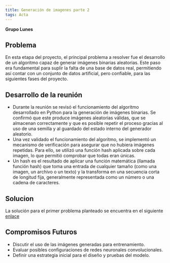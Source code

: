 ```yaml
---
title: Generación de imagenes parte 2
tags: Acta
---
```

**Grupo Lunes**

## Problema
En esta etapa del proyecto, el principal problema a resolver fue el desarrollo de un algoritmo capaz de generar imágenes binarias aleatorias. Este paso era fundamental para suplir la falta de una base de datos real, permitiendo así contar con un conjunto de datos artificial, pero confiable, para las siguientes fases del proyecto.
## Desarrollo de la reunión
- Durante la reunión se revisó el funcionamiento del algoritmo desarrollado en Python para la generación de imágenes binarias. Se confirmó que este produce imágenes aleatorias válidas, que se almacenan correctamente y que es posible repetir el proceso gracias al uso de una semilla y al guardado del estado interno del generador aleatorio.
- Una vez validado el funcionamiento del algoritmo, se implementó un mecanismo de verificación para asegurar que no hubiera imágenes repetidas. Para ello, se utilizó una función hash aplicada sobre cada imagen, lo que permitió comprobar que todas eran únicas.
- Un hash es el resultado de aplicar una función matemática (llamada función hash) que toma una entrada de cualquier tamaño (como una imagen, un archivo o un texto) y la transforma en una secuencia corta de longitud fija, generalmente representada como un número o una cadena de caracteres. 
## Solucion
La solución para el primer problema planteado se encuentra en el siguiente [enlace](https://github.com/Semillero-Mecanica-Aplicada/proyecto2025/blob/main/Generacion%20de%20imagenes/Generacion_Imagenes.ipynb)
## Compromisos Futuros
- Discutir el uso de las imágenes generadas para entrenamiento.
- Evaluar posibles configuraciones de redes neuronales convolucionales.
- Definir una estrategia inicial para el diseño y pruebas del modelo.
